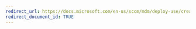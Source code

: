 ```yaml
---
redirect_url: https://docs.microsoft.com/en-us/sccm/mdm/deploy-use/create-configuration-items-for-windows-8.1-and-windows-10-devices-managed-without-the-client
redirect_document_id: TRUE
---
```

